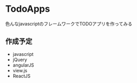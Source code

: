 # TodoApps
色んなjavascriptのフレームワークでTODOアプリを作ってみる

## 作成予定
* javascript
* jQuery
* angularJS
* view.js
* ReactJS
